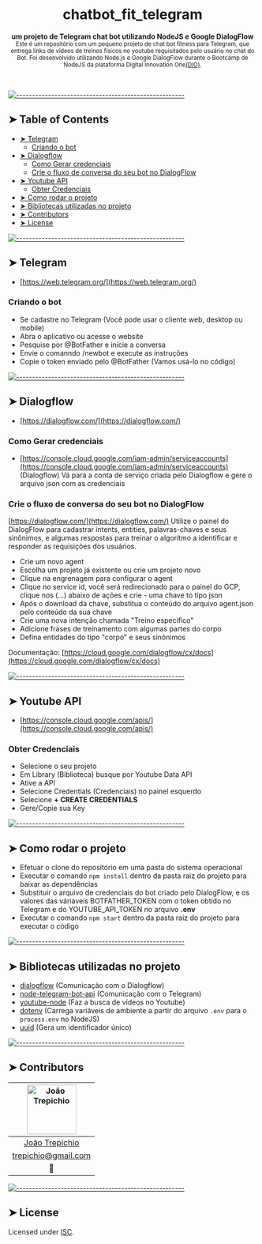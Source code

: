 <!-- ⚠️ This README has been generated from the file(s) "blueprint.md" ⚠️--><h1 align="center">chatbot_fit_telegram</h1>
<p align="center">
  <b>um projeto de Telegram chat bot utilizando NodeJS e Google DialogFlow</b></br>
  <sub>Este é um repositório com um pequeno projeto de chat bot fitness para Telegram, que entrega links de vídeos de treinos físicos no youtube requisitados pelo usuário no chat do Bot. Foi desenvolvido utilizando Node.js e Google DialogFlow durante o Bootcamp de NodeJS da plataforma Digital Innovation One<a href='http://digitalinnovationone.one'>(DIO)</a>.<sub>
</p>

<br />


[![-----------------------------------------------------](https://raw.githubusercontent.com/andreasbm/readme/master/assets/lines/dark.png)](#table-of-contents)

## ➤ Table of Contents

* [➤ Telegram](#-telegram)
	* [Criando o bot](#criando-o-bot)
* [➤ Dialogflow](#-dialogflow)
	* [Como Gerar credenciais](#como-gerar-credenciais)
	* [Crie o fluxo de conversa do seu bot no DialogFlow](#crie-o-fluxo-de-conversa-do-seu-bot-no-dialogflow)
* [➤ Youtube API](#-youtube-api)
	* [Obter Credenciais](#obter-credenciais)
* [➤ Como rodar o projeto](#-como-rodar-o-projeto)
* [➤ Bibliotecas utilizadas no projeto](#-bibliotecas-utilizadas-no-projeto)
* [➤ Contributors](#-contributors)
* [➤ License](#-license)


[![-----------------------------------------------------](https://raw.githubusercontent.com/andreasbm/readme/master/assets/lines/dark.png)](#telegram)

## ➤ Telegram
- [https://web.telegram.org/](https://web.telegram.org/)

### Criando o bot
- Se cadastre no Telegram (Você pode usar o cliente web, desktop ou mobile)
- Abra o aplicativo ou acesse o website
- Pesquise por @BotFather e inicie a conversa
- Envie o comanndo /newbot e execute as instruções
- Copie o token enviado pelo @BotFather (Vamos usá-lo no código)


[![-----------------------------------------------------](https://raw.githubusercontent.com/andreasbm/readme/master/assets/lines/dark.png)](#dialogflow)

## ➤ Dialogflow
- [https://dialogflow.com/](https://dialogflow.com/)

### Como Gerar credenciais
- [https://console.cloud.google.com/iam-admin/serviceaccounts](https://console.cloud.google.com/iam-admin/serviceaccounts) (Dialogflow) Vá para a conta de serviço criada pelo Dialogflow e gere o arquivo json com as credenciais

### Crie o fluxo de conversa do seu bot no DialogFlow
[https://dialogflow.com/](https://dialogflow.com/)
Utilize o painel do DialogFlow para cadastrar intents, entities, palavras-chaves e seus sinônimos, e algumas respostas para treinar o algoritmo a identificar e responder as requisições dos usuários.
- Crie um novo agent
- Escolha um projeto já existente ou crie um projeto novo
- Clique na engrenagem para configurar o agent
- Clique no service id, você será redirecionado para o painel do GCP, clique nos (...) abaixo de ações e crie - uma chave to tipo json
- Após o download da chave, substitua o conteúdo do arquivo agent.json pelo conteúdo da sua chave
- Crie uma nova intenção chamada "Treino específico"
- Adicione frases de treinamento com algumas partes do corpo
- Defina entidades do tipo "corpo" e seus sinônimos

Documentação: [https://cloud.google.com/dialogflow/cx/docs](https://cloud.google.com/dialogflow/cx/docs)


[![-----------------------------------------------------](https://raw.githubusercontent.com/andreasbm/readme/master/assets/lines/dark.png)](#youtube-api)

## ➤ Youtube API
- [https://console.cloud.google.com/apis/](https://console.cloud.google.com/apis/)

### Obter Credenciais
- Selecione o seu projeto
- Em Library (Biblioteca) busque por Youtube Data API
- Ative a API
- Selecione Credentials (Credenciais) no painel esquerdo
- Selecione **+ CREATE CREDENTIALS**
- Gere/Copie sua Key


[![-----------------------------------------------------](https://raw.githubusercontent.com/andreasbm/readme/master/assets/lines/dark.png)](#como-rodar-o-projeto)

## ➤ Como rodar o projeto
  - Efetuar o clone do repositório em uma pasta do sistema operacional
  - Executar o comando `npm install` dentro da pasta raiz do projeto para baixar as dependências
  - Substituir o arquivo de credenciais do bot criado pelo DialogFlow, e os valores das váriaveis BOTFATHER_TOKEN com o token obtido no Telegram e do YOUTUBE_API_TOKEN no arquivo **.env**
  - Executar o comando `npm start` dentro da pasta raiz do projeto para executar o código


[![-----------------------------------------------------](https://raw.githubusercontent.com/andreasbm/readme/master/assets/lines/dark.png)](#bibliotecas-utilizadas-no-projeto)

## ➤ Bibliotecas utilizadas no projeto
- [dialogflow](https://www.npmjs.com/package/dialogflow) (Comunicação com o Dialogflow)
- [node-telegram-bot-api](https://www.npmjs.com/package/node-telegram-bot-api) (Comunicação com o Telegram)
- [youtube-node](https://www.npmjs.com/package/youtube-node) (Faz a busca de vídeos no Youtube)
- [dotenv](https://www.npmjs.com/package/dotenv) (Carrega variáveis de ambiente a partir do arquivo `.env` para o `process.env` no NodeJS)
- [uuid](https://www.npmjs.com/package/uuid) (Gera um identificador único)


[![-----------------------------------------------------](https://raw.githubusercontent.com/andreasbm/readme/master/assets/lines/dark.png)](#contributors)

## ➤ Contributors
	

| [<img alt="João Trepichio" src="https://avatars1.githubusercontent.com/u/11396817?s=60&v=4" width="100">](https://trepichio.github.io) |
|:--------------------------------------------------:|
| [João Trepichio](https://trepichio.github.io)    |
| [trepichio@gmail.com](mailto:trepichio@gmail.com) |
| 🚀                                               |


[![-----------------------------------------------------](https://raw.githubusercontent.com/andreasbm/readme/master/assets/lines/dark.png)](#license)

## ➤ License
	
Licensed under [ISC](https://opensource.org/licenses/ISC).